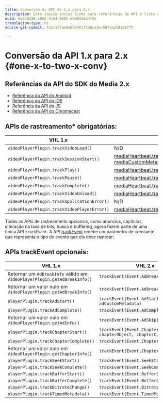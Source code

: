 ```yaml
---
title: Conversão da API de 1.x para 2.x
description: Este tópico inclui links para referências de API e lista as APIs de rastreamento necessárias e opcionais para as versões 1.x e 2.x do SDK do Media.
uuid: 6e619288-c082-4cb4-8685-e90823dadf4a
translation-type: ht
source-git-commit: 7da115fae0a05548173e8ca3ec68fae250128775

---
```



# Conversão da API 1.x para 2.x {#one-x-to-two-x-conv}

## Referências da API do SDK do Media 2.x

* [Referência da API do Android](https://adobe-marketing-cloud.github.io/media-sdks/reference/android/index.html)
* [Referência da API do iOS](https://adobe-marketing-cloud.github.io/media-sdks/reference/ios/index.html)
* [Referência da API do JS](https://adobe-marketing-cloud.github.io/media-sdks/reference/javascript/index.html)
* [Referência da API do Chromecast](https://adobe-marketing-cloud.github.io/media-sdks/reference/chromecast/index.html)

## APIs de rastreamento* obrigatórias:

|  VHL 1.x  | VHL 2.x |
|---|---|
| `videoPlayerPlugin.trackVideoLoad()` | N/D |
| `videoPlayerPlugin.trackSessionStart()` | [mediaHeartbeat.trackSessionStart(mediaObject, mediaCustomMetadata)](https://adobe-marketing-cloud.github.io/media-sdks/reference/javascript/MediaHeartbeat.html#trackSessionStart) |
| `videoPlayerPlugin.trackPlay()` | [mediaHeartbeat.trackPlay()](https://adobe-marketing-cloud.github.io/media-sdks/reference/javascript/MediaHeartbeat.html#trackPlay) |
| `videoPlayerPlugin.trackPause()` | [mediaHeartbeat.trackPause()](https://adobe-marketing-cloud.github.io/media-sdks/reference/javascript/MediaHeartbeat.html#trackPause) |
| `videoPlayerPlugin.trackComplete()` | [mediaHeartbeat.trackComplete()](https://adobe-marketing-cloud.github.io/media-sdks/reference/javascript/MediaHeartbeat.html#trackComplete) |
| `videoPlayerPlugin.trackVideoUnload()` | [mediaHeartbeat.trackSessionEnd()](https://adobe-marketing-cloud.github.io/media-sdks/reference/javascript/MediaHeartbeat.html#trackSessionEnd) |
| `videoPlayerPlugin.trackApplicationError()` | N/D |
| `videoPlayerPlugin.trackVideoPlayerError()` | [mediaHeartbeat.trackError()](https://adobe-marketing-cloud.github.io/media-sdks/reference/javascript/MediaHeartbeat.html#trackError) |

Todas as APIs de rastreamento opcionais, como anúncios, capítulos, alteração na taxa de bits, busca e buffering, agora fazem parte de uma única API `trackEvent`. A API [trackEvent](https://adobe-marketing-cloud.github.io/media-sdks/reference/javascript/MediaHeartbeat.html#trackEvent) recebe um parâmetro de constante que representa o tipo de evento que ela deve rastrear:

## APIs trackEvent opcionais:

| VHL 1.x | VHL 2.x |
|---|---|
| Retornar um `AdBreakInfo` válido em `VideoPlayerPlugin.getAdBreakInfo()` | `trackEvent(Event.AdBreakStart)` |
| Retornar um valor nulo em `VideoPlayerPlugin.getAdBreakInfo()` | `trackEvent(Event.AdBreakComplete)` |
| `playerPlugin.trackAdStart()` | `trackEvent(Event.AdStart, adObject, adCustomMetadata)` |
| `playerPlugin.trackAdComplete()` | `trackEvent(Event.AdComplete)` |
| Retornar um valor nulo em `VideoPlayerPlugin.getAdInfo()` | `trackEvent(Event.AdSkip)` |
| `playerPlugin.trackChapterStart()` | `trackEvent(Event.ChapterStart, chapterObject, chapterCustomMetadata)` |
| `playerPlugin.trackChapterComplete()` | `trackEvent(Event.ChapterComplete)` |
| Retornar um valor nulo em `VideoPlayerPlugin.getChapterInfo()` | `trackEvent(Event.ChapterSkip)` |
| `playerPlugin.trackSeekStart()` | `trackEvent(Event.SeekStart)` |
| `playerPlugin.trackSeekComplete()` | `trackEvent(Event.SeekComplete)` |
| `playerPlugin.trackBufferStart()` | `trackEvent(Event.BufferStart)` |
| `playerPlugin.trackBufferComplete()` | `trackEvent(Event.BufferComplete)` |
| `playerPlugin.trackBitrateChange()` | `trackEvent(Event.BitrateChange)` |
| `playerPlugin.trackTimedMetadata()` | `trackEvent(Event.TimedMetadataUpdate)` |

